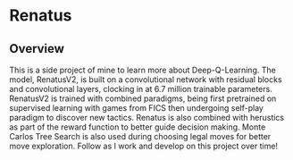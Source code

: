 # Renatus

## Overview
This is a side project of mine to learn more about Deep-Q-Learning. The model, RenatusV2, is built on a convolutional network with residual blocks and convolutional layers, clocking in at 6.7 million trainable parameters. RenatusV2 is trained with combined paradigms, being first pretrained on supervised learning with games from FICS then undergoing self-play paradigm to discover new tactics. Renatus is also combined with herustics as part of the reward function to better guide decision making. Monte Carlos Tree Search is also used during choosing legal moves for better move exploration. Follow as I work and develop on this project over time! 

